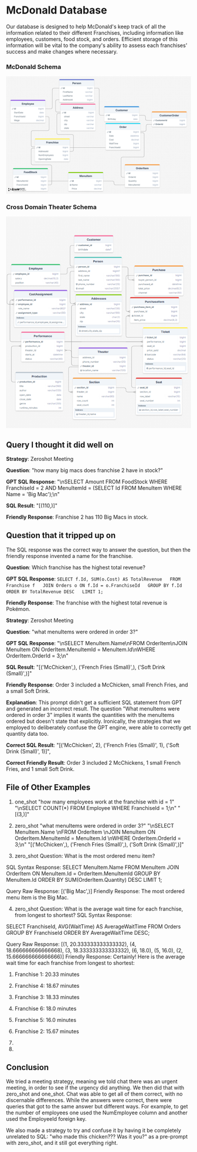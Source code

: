 # McDonald Database

<!-- One+ sentence description or purpose of your database -->

Our database is designed to help McDonald's keep track of all the information related to their different Franchises, including information like employees, customers, food stock, and orders. Efficient storage of this information will be vital to the company's ability to assess each franchises' success and make changes where necessary.

<!-- Picture of Schema  -->

### McDonald Schema

<img src="./mcdonald_database/schema.png">

### Cross Domain Theater Schema

<img src="./cross_domain_theater_database/theater_schema.png">

<!-- Sample question, SQL query, response that worked (if you have one)  -->

## Query I thought it did well on

**Strategy**: Zeroshot Meeting

**Question**: "how many big macs does franchise 2 have in stock?"

<!-- OLD SQL GENERATED: "SELECT Amount \nFROM FoodStock \nJOIN MenuItem ON FoodStock.MenuItemId = MenuItem.Id \nWHERE MenuItem.Name = 'Big Mac' AND FoodStock.FranchiseId = 2;\n"  -->

**GPT SQL Response**: "\nSELECT Amount FROM FoodStock WHERE FranchiseId = 2 AND MenuItemId = (SELECT Id FROM MenuItem WHERE Name = 'Big Mac');\n"

**SQL Result**: "[(110,)]"

**Friendly Response**: Franchise 2 has 110 Big Macs in stock.

<!-- Sample question, SQL query, response that did not work (if you have one)  -->

## Question that it tripped up on
The SQL response was the correct way to answer the question, but then the friendly response invented a name for the franchise.


**Question**: Which franchise has the highest total revenue?

**GPT SQL Response**: ```
SELECT f.Id, SUM(o.Cost) AS TotalRevenue  
FROM Franchise f  
JOIN Orders o ON f.Id = o.FranchiseId  
GROUP BY f.Id  
ORDER BY TotalRevenue DESC  
LIMIT 1;  ```

**Friendly Response**: The franchise with the highest total revenue is Pokémon.

**Strategy**: Zeroshot Meeting

**Question**: "what menuItems were ordered in order 3?"

**GPT SQL Response**: "\nSELECT MenuItem.Name\nFROM OrderItem\nJOIN MenuItem ON OrderItem.MenuItemId = MenuItem.Id\nWHERE OrderItem.OrderId = 3;\n"

**SQL Result**: "[('McChicken',), ('French Fries (Small)',), ('Soft Drink (Small)',)]"

**Friendly Response**: Order 3 included a McChicken, small French Fries, and a small Soft Drink.

**Explanation**: This prompt didn't get a sufficient SQL statement from GPT and generated an incorrect result. The question "What menuItems were ordered in order 3" implies it wants the quantities with the menuItems ordered but doesn't state that explicitly. Ironically, the strategies that we employed to deliberately confuse the GPT engine, were able to correctly get quantity data too.

**Correct SQL Result**: "[('McChicken', 2), ('French Fries (Small)', 1), ('Soft Drink (Small)', 1)]",

**Correct Friendly Result**: Order 3 included 2 McChickens, 1 small French Fries, and 1 small Soft Drink.

<!-- A file outlining at least 6 other examples.  -->

## File of Other Examples

1.  one_shot
    "how many employees work at the franchise with id = 1"
    "\nSELECT COUNT(\*) FROM Employee WHERE FranchiseId = 1;\n"
    "[(3,)]"

2.  zero_shot
    "what menuItems were ordered in order 3?"
    "\nSELECT MenuItem.Name \nFROM OrderItem \nJOIN MenuItem ON OrderItem.MenuItemId = MenuItem.Id \nWHERE OrderItem.OrderId = 3;\n"
    "[('McChicken',), ('French Fries (Small)',), ('Soft Drink (Small)',)]"

3. zero_shot
Question:
What is the most ordered menu item?

SQL Syntax Response:
SELECT MenuItem.Name
FROM MenuItem
JOIN OrderItem ON MenuItem.Id = OrderItem.MenuItemId
GROUP BY MenuItem.Id
ORDER BY SUM(OrderItem.Quantity) DESC
LIMIT 1;

Query Raw Response:
[('Big Mac',)]
Friendly Response:
The most ordered menu item is the Big Mac.

4. zero_shot
Question:
What is the average wait time for each franchise, from longest to shortest?
SQL Syntax Response:

SELECT FranchiseId, AVG(WaitTime) AS AverageWaitTime
FROM Orders
GROUP BY FranchiseId
ORDER BY AverageWaitTime DESC;

Query Raw Response:
[(1, 20.333333333333332), (4, 18.666666666666668), (3, 18.333333333333332), (6, 18.0), (5, 16.0), (2, 15.666666666666666)]
Friendly Response:
Certainly! Here is the average wait time for each franchise from longest to shortest:

1. Franchise 1: 20.33 minutes
2. Franchise 4: 18.67 minutes
3. Franchise 3: 18.33 minutes
4. Franchise 6: 18.0 minutes
5. Franchise 5: 16.0 minutes
6. Franchise 2: 15.67 minutes

5.

6.

<!-- Describe somewhere which prompting strategies you tried and if you noticed a difference between them. (Note my post only does two of three - which is fine!).  -->

## Conclusion

We tried a meeting strategy, meaning we told chat there was an urgent meeting, in order to see if the urgency did anything. We then did that with zero_shot and one_shot. Chat was able to get all of them correct, with no discernable differences.
While the answers were correct, there were queries that got to the same answer but different ways. For example, to get the number of employees one used the NumEmployee column and another used the EmployeeId foreign key.

We also made a strategy to try and confuse it by having it be completely unrelated to SQL: "who made this chicken??? Was it you?" as a pre-prompt with zero_shot, and it still got everything right.
